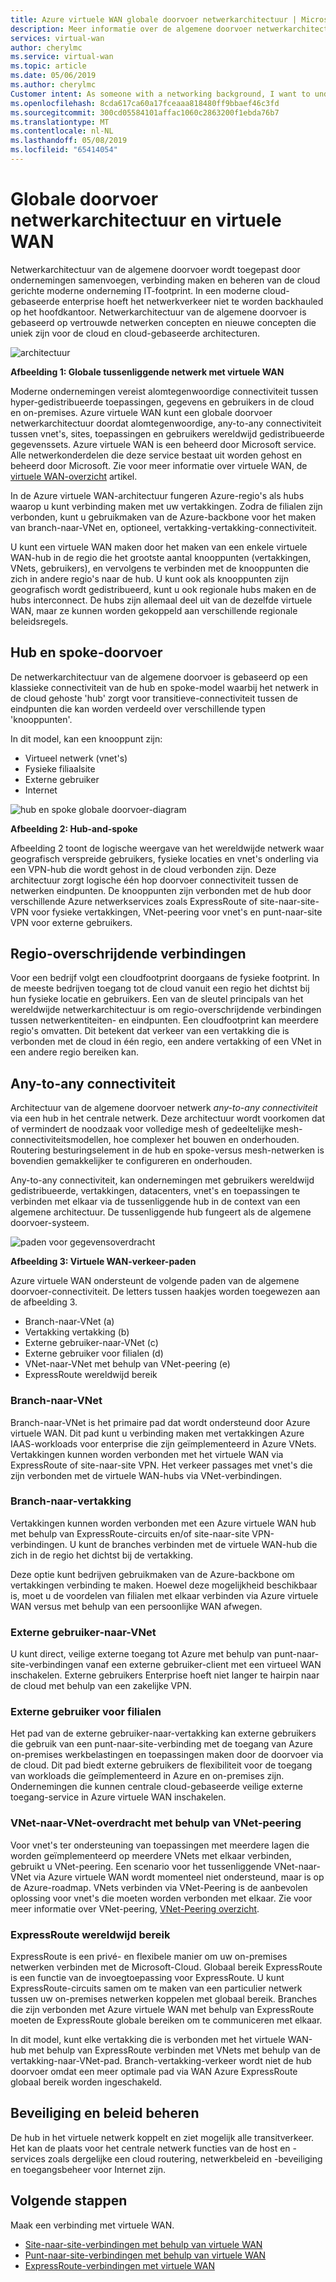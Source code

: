 ```yaml
---
title: Azure virtuele WAN globale doorvoer netwerkarchitectuur | Microsoft Docs
description: Meer informatie over de algemene doorvoer netwerkarchitectuur voor virtuele WAN
services: virtual-wan
author: cherylmc
ms.service: virtual-wan
ms.topic: article
ms.date: 05/06/2019
ms.author: cherylmc
Customer intent: As someone with a networking background, I want to understand global transit network architecture as it relates to Virtual WAN.
ms.openlocfilehash: 8cda617ca60a17fceaaa818480ff9bbaef46c3fd
ms.sourcegitcommit: 300cd05584101affac1060c2863200f1ebda76b7
ms.translationtype: MT
ms.contentlocale: nl-NL
ms.lasthandoff: 05/08/2019
ms.locfileid: "65414054"
---
```

# <a name="global-transit-network-architecture-and-virtual-wan"></a>Globale doorvoer netwerkarchitectuur en virtuele WAN

Netwerkarchitectuur van de algemene doorvoer wordt toegepast door ondernemingen samenvoegen, verbinding maken en beheren van de cloud gerichte moderne onderneming IT-footprint. In een moderne cloud-gebaseerde enterprise hoeft het netwerkverkeer niet te worden backhauled op het hoofdkantoor. Netwerkarchitectuur van de algemene doorvoer is gebaseerd op vertrouwde netwerken concepten en nieuwe concepten die uniek zijn voor de cloud en cloud-gebaseerde architecturen.

![architectuur](./media/virtual-wan-global-transit-network-architecture/architecture2.png)

**Afbeelding 1: Globale tussenliggende netwerk met virtuele WAN**

Moderne ondernemingen vereist alomtegenwoordige connectiviteit tussen hyper-gedistribueerde toepassingen, gegevens en gebruikers in de cloud en on-premises. Azure virtuele WAN kunt een globale doorvoer netwerkarchitectuur doordat alomtegenwoordige, any-to-any connectiviteit tussen vnet's, sites, toepassingen en gebruikers wereldwijd gedistribueerde gegevenssets. Azure virtuele WAN is een beheerd door Microsoft service. Alle netwerkonderdelen die deze service bestaat uit worden gehost en beheerd door Microsoft. Zie voor meer informatie over virtuele WAN, de [virtuele WAN-overzicht](virtual-wan-about.md) artikel.

In de Azure virtuele WAN-architectuur fungeren Azure-regio's als hubs waarop u kunt verbinding maken met uw vertakkingen. Zodra de filialen zijn verbonden, kunt u gebruikmaken van de Azure-backbone voor het maken van branch-naar-VNet en, optioneel, vertakking-vertakking-connectiviteit.

U kunt een virtuele WAN maken door het maken van een enkele virtuele WAN-hub in de regio die het grootste aantal knooppunten (vertakkingen, VNets, gebruikers), en vervolgens te verbinden met de knooppunten die zich in andere regio's naar de hub. U kunt ook als knooppunten zijn geografisch wordt gedistribueerd, kunt u ook regionale hubs maken en de hubs interconnect. De hubs zijn allemaal deel uit van de dezelfde virtuele WAN, maar ze kunnen worden gekoppeld aan verschillende regionale beleidsregels.

## <a name="hub"></a>Hub en spoke-doorvoer

De netwerkarchitectuur van de algemene doorvoer is gebaseerd op een klassieke connectiviteit van de hub en spoke-model waarbij het netwerk in de cloud gehoste 'hub' zorgt voor transitieve-connectiviteit tussen de eindpunten die kan worden verdeeld over verschillende typen 'knooppunten'.
  
In dit model, kan een knooppunt zijn:

* Virtueel netwerk (vnet's)
* Fysieke filiaalsite
* Externe gebruiker
* Internet

![hub en spoke globale doorvoer-diagram](./media/virtual-wan-global-transit-network-architecture/architecture.png)

**Afbeelding 2: Hub-and-spoke**

Afbeelding 2 toont de logische weergave van het wereldwijde netwerk waar geografisch verspreide gebruikers, fysieke locaties en vnet's onderling via een VPN-hub die wordt gehost in de cloud verbonden zijn. Deze architectuur zorgt logische één hop doorvoer connectiviteit tussen de netwerken eindpunten. De knooppunten zijn verbonden met de hub door verschillende Azure netwerkservices zoals ExpressRoute of site-naar-site-VPN voor fysieke vertakkingen, VNet-peering voor vnet's en punt-naar-site VPN voor externe gebruikers.

## <a name="crossregion"></a>Regio-overschrijdende verbindingen

Voor een bedrijf volgt een cloudfootprint doorgaans de fysieke footprint. In de meeste bedrijven toegang tot de cloud vanuit een regio het dichtst bij hun fysieke locatie en gebruikers. Een van de sleutel principals van het wereldwijde netwerkarchitectuur is om regio-overschrijdende verbindingen tussen netwerkentiteiten- en eindpunten. Een cloudfootprint kan meerdere regio's omvatten. Dit betekent dat verkeer van een vertakking die is verbonden met de cloud in één regio, een andere vertakking of een VNet in een andere regio bereiken kan.

## <a name="any"></a>Any-to-any connectiviteit

Architectuur van de algemene doorvoer netwerk *any-to-any connectiviteit* via een hub in het centrale netwerk. Deze architectuur wordt voorkomen dat of vermindert de noodzaak voor volledige mesh of gedeeltelijke mesh-connectiviteitsmodellen, hoe complexer het bouwen en onderhouden. Routering besturingselement in de hub en spoke-versus mesh-netwerken is bovendien gemakkelijker te configureren en onderhouden.

Any-to-any connectiviteit, kan ondernemingen met gebruikers wereldwijd gedistribueerde, vertakkingen, datacenters, vnet's en toepassingen te verbinden met elkaar via de tussenliggende hub in de context van een algemene architectuur. De tussenliggende hub fungeert als de algemene doorvoer-systeem.

![paden voor gegevensoverdracht](./media/virtual-wan-global-transit-network-architecture/trafficpath.png)

**Afbeelding 3: Virtuele WAN-verkeer-paden**

Azure virtuele WAN ondersteunt de volgende paden van de algemene doorvoer-connectiviteit. De letters tussen haakjes worden toegewezen aan de afbeelding 3.

* Branch-naar-VNet (a)  
* Vertakking vertakking (b)
* Externe gebruiker-naar-VNet (c)
* Externe gebruiker voor filialen (d)
* VNet-naar-VNet met behulp van VNet-peering (e)
* ExpressRoute wereldwijd bereik 

### <a name="branchvnet"></a>Branch-naar-VNet

Branch-naar-VNet is het primaire pad dat wordt ondersteund door Azure virtuele WAN. Dit pad kunt u verbinding maken met vertakkingen Azure IAAS-workloads voor enterprise die zijn geïmplementeerd in Azure VNets. Vertakkingen kunnen worden verbonden met het virtuele WAN via ExpressRoute of site-naar-site VPN. Het verkeer passages met vnet's die zijn verbonden met de virtuele WAN-hubs via VNet-verbindingen.

### <a name="branchbranch"></a>Branch-naar-vertakking

Vertakkingen kunnen worden verbonden met een Azure virtuele WAN hub met behulp van ExpressRoute-circuits en/of site-naar-site VPN-verbindingen. U kunt de branches verbinden met de virtuele WAN-hub die zich in de regio het dichtst bij de vertakking.

Deze optie kunt bedrijven gebruikmaken van de Azure-backbone om vertakkingen verbinding te maken. Hoewel deze mogelijkheid beschikbaar is, moet u de voordelen van filialen met elkaar verbinden via Azure virtuele WAN versus met behulp van een persoonlijke WAN afwegen.

### <a name="usertovnet"></a>Externe gebruiker-naar-VNet

U kunt direct, veilige externe toegang tot Azure met behulp van punt-naar-site-verbindingen vanaf een externe gebruiker-client met een virtueel WAN inschakelen. Externe gebruikers Enterprise hoeft niet langer te hairpin naar de cloud met behulp van een zakelijke VPN.

### <a name="usertobranch"></a>Externe gebruiker voor filialen

Het pad van de externe gebruiker-naar-vertakking kan externe gebruikers die gebruik van een punt-naar-site-verbinding met de toegang van Azure on-premises werkbelastingen en toepassingen maken door de doorvoer via de cloud. Dit pad biedt externe gebruikers de flexibiliteit voor de toegang van workloads die geïmplementeerd in Azure en on-premises zijn. Ondernemingen die kunnen centrale cloud-gebaseerde veilige externe toegang-service in Azure virtuele WAN inschakelen.

### <a name="vnetvnet"></a>VNet-naar-VNet-overdracht met behulp van VNet-peering

Voor vnet's ter ondersteuning van toepassingen met meerdere lagen die worden geïmplementeerd op meerdere VNets met elkaar verbinden, gebruikt u VNet-peering. Een scenario voor het tussenliggende VNet-naar-VNet via Azure virtuele WAN wordt momenteel niet ondersteund, maar is op de Azure-roadmap. VNets verbinden via VNet-Peering is de aanbevolen oplossing voor vnet's die moeten worden verbonden met elkaar. Zie voor meer informatie over VNet-peering, [VNet-Peering overzicht](../virtual-network/virtual-network-peering-overview.md).

### <a name="globalreach"></a>ExpressRoute wereldwijd bereik

ExpressRoute is een privé- en flexibele manier om uw on-premises netwerken verbinden met de Microsoft-Cloud. Globaal bereik ExpressRoute is een functie van de invoegtoepassing voor ExpressRoute. U kunt ExpressRoute-circuits samen om te maken van een particulier netwerk tussen uw on-premises netwerken koppelen met globaal bereik. Branches die zijn verbonden met Azure virtuele WAN met behulp van ExpressRoute moeten de ExpressRoute globale bereiken om te communiceren met elkaar.

In dit model, kunt elke vertakking die is verbonden met het virtuele WAN-hub met behulp van ExpressRoute verbinden met VNets met behulp van de vertakking-naar-VNet-pad. Branch-vertakking-verkeer wordt niet de hub doorvoer omdat een meer optimale pad via WAN Azure ExpressRoute globaal bereik worden ingeschakeld.

## <a name="security"></a>Beveiliging en beleid beheren

De hub in het virtuele netwerk koppelt en ziet mogelijk alle transitverkeer. Het kan de plaats voor het centrale netwerk functies van de host en -services zoals dergelijke een cloud routering, netwerkbeleid en -beveiliging en toegangsbeheer voor Internet zijn.

## <a name="next-steps"></a>Volgende stappen

Maak een verbinding met virtuele WAN.

* [Site-naar-site-verbindingen met behulp van virtuele WAN](virtual-wan-site-to-site-portal.md)
* [Punt-naar-site-verbindingen met behulp van virtuele WAN](virtual-wan-point-to-site-portal.md)
* [ExpressRoute-verbindingen met virtuele WAN](virtual-wan-expressroute-portal.md)
